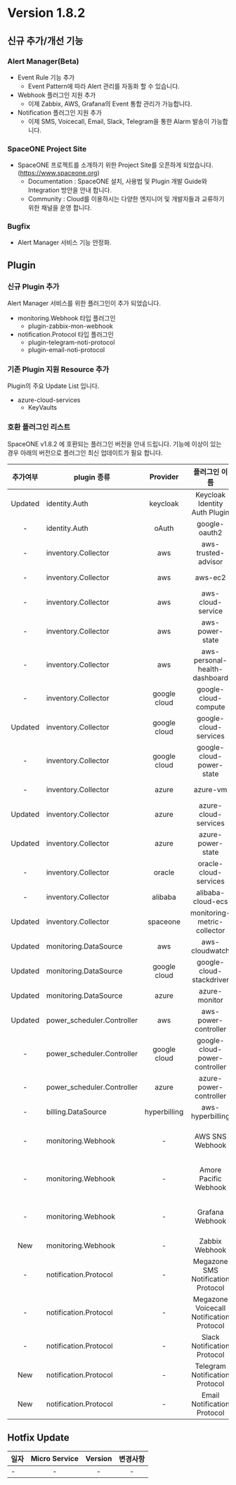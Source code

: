 # Version 1.8.2

## 신규 추가/개선 기능

### Alert Manager(Beta) 
- Event Rule 기능 추가
  - Event Pattern에 따라 Alert 관리를 자동화 할 수 있습니다.
- Webhook 플러그인 지원 추가
  - 이제 Zabbix, AWS, Grafana의 Event 통합 관리가 가능합니다.
- Notification 플러그인 지원 추가
  - 이제 SMS, Voicecall, Email, Slack, Telegram을 통한 Alarm 발송이 가능합니다.


### SpaceONE Project Site
- SpaceONE 프로젝트를 소개하기 위한 Project Site를 오픈하게 되었습니다. (https://www.spaceone.org)
  - Documentation : SpaceONE 설치, 사용법 및 Plugin 개발 Guide와 Integration 방안을 안내 합니다. 
  - Community : Cloud를 이용하시는 다양한 엔지니어 및 개발자들과 교류하기 위한 채널을 운영 합니다.

### Bugfix
- Alert Manager 서비스 기능 안정화.

## Plugin 

### 신규 Plugin 추가

Alert Manager 서비스를 위한 플러그인이 추가 되었습니다. 
- monitoring.Webhook 타입 플러그인 
    - plugin-zabbix-mon-webhook
- notification.Protocol 타입 플러그인
    - plugin-telegram-noti-protocol
    - plugin-email-noti-protocol
    
### 기존 Plugin 지원 Resource 추가

Plugin의 주요 Update List 입니다.
 
- azure-cloud-services
    - KeyVaults

### 호환 플러그인 리스트

SpaceONE v1.8.2 에 호환되는 플러그인 버전을 안내 드립니다.
기능에 이상이 있는 경우 아래의 버전으로 플러그인 최신 업데이트가 필요 합니다.

|추가여부|plugin 종류|Provider|플러그인 이름| plugin_id | version |
|:---:|---|:---:|:---:|:---:|:---:|
|Updated|identity.Auth|keycloak|Keycloak Identity Auth Plugin|plugin-keycloak-identity-auth|v1.2|
|-|identity.Auth|oAuth|google-oauth2|plugin-e6b1b0bbacc6|v1.1|
|-|inventory.Collector|aws|aws-trusted-advisor|plugin-eb120a41bb8d|v1.4|
|-|inventory.Collector|aws|aws-ec2|plugin-49f224ef6d36|v1.12|
|-|inventory.Collector|aws|aws-cloud-service|plugin-54487559e402|v1.11.8|
|-|inventory.Collector|aws|aws-power-state|plugin-516babd3637c|v1.6|
|-|inventory.Collector|aws|aws-personal-health-dashboard|plugin-986155af217b|v1.4|
|-|inventory.Collector|google cloud|google-cloud-compute|plugin-13c3051967ce|v1.2.7|
|Updated|inventory.Collector|google cloud|google-cloud-services|plugin-87dc35ecb550|v1.2.9|
|-|inventory.Collector|google cloud|google-cloud-power-state|plugin-11f322fa4106|v1.1.3|
|-|inventory.Collector|azure|azure-vm|plugin-c1104066ca52|v1.2.12|
|Updated|inventory.Collector|azure|azure-cloud-services|plugin-6fec638f139c|v1.2.7|
|Updated|inventory.Collector|azure|azure-power-state|plugin-d7a1d8670488|v1.0.3|
|-|inventory.Collector|oracle|oracle-cloud-services| N/A | |
|-|inventory.Collector|alibaba|alibaba-cloud-ecs| N/A | |
|Updated|inventory.Collector|spaceone|monitoring-metric-collector|plugin-023782c156cf|v1.2.4|
|Updated|monitoring.DataSource|aws|aws-cloudwatch|plugin-41782f6158bb|v1.1.4|
|Updated|monitoring.DataSource|google cloud|google-cloud-stackdriver|plugin-57773973639a|v1.0.7|
|Updated|monitoring.DataSource|azure|azure-monitor|plugin-c6c14566298c|v1.0.4|
|Updated|power_scheduler.Controller|aws|aws-power-controller|plugin-5cd621a04f04|v1.4.4|
|-|power_scheduler.Controller|google cloud|google-cloud-power-controller|plugin-982ca2693f39|v1.1.4|
|-|power_scheduler.Controller|azure|azure-power-controller| N/A |v1.0.1|
|-|billing.DataSource|hyperbilling|aws-hyperbilling|plugin-b60505e70f9d|v1.0.2|
|-|monitoring.Webhook|-|AWS SNS Webhook|plugin-aws-sns-monitoring-webhook|v1.1|
|-|monitoring.Webhook|-| Amore Pacific Webhook |plugin-amorepacific-monitoring-webhook|v1.0.2|
|-|monitoring.Webhook|-| Grafana Webhook | plugin-grafana-monitoring-webhook |v1.0.2|
|New|monitoring.Webhook|-| Zabbix Webhook | plugin-zabbix-mon-webhook |v1.0|
|-|notification.Protocol|-| Megazone SMS Notification Protocol | plugin-sms-notification-protocol |v1.0.1|
|-|notification.Protocol|-| Megazone Voicecall Notification Protocol | plugin-voicecall-notification-protocol |v1.0.4|
|-|notification.Protocol|-| Slack Notification Protocol | slack-notification-protocol |v1.0.2|
|New|notification.Protocol|-| Telegram Notification Protocol | plugin-telegram-noti-protocol |v1.0.1|
|New|notification.Protocol|-| Email Notification Protocol | plugin-email-noti-protocol |v1.0|



## Hotfix Update
|일자|Micro Service|Version|변경사항|
|---|:---:|:---:|:---:|
|-|-|-| - |


